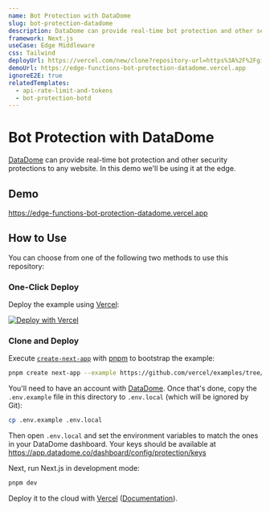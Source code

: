 ```yaml
---
name: Bot Protection with DataDome
slug: bot-protection-datadome
description: DataDome can provide real-time bot protection and other security protections to any website. In this template we'll be using it at the edge.
framework: Next.js
useCase: Edge Middleware
css: Tailwind
deployUrl: https://vercel.com/new/clone?repository-url=https%3A%2F%2Fgithub.com%2Fvercel-customer-feedback%2Fedge-middleware%2Ftree%2Fmain%2Fexamples%2Fbot-protection-datadome&env=DATADOME_CLIENT_SIDE_KEY,DATADOME_SERVER_SIDE_KEY&project-name=bot-protection-datadome&repository-name=bot-protection-datadome
demoUrl: https://edge-functions-bot-protection-datadome.vercel.app
ignoreE2E: true
relatedTemplates:
  - api-rate-limit-and-tokens
  - bot-protection-botd
---
```


# Bot Protection with DataDome

[DataDome](https://datadome.co/) can provide real-time bot protection and other security protections to any website. In this demo we'll be using it at the edge.

## Demo

https://edge-functions-bot-protection-datadome.vercel.app

## How to Use

You can choose from one of the following two methods to use this repository:

### One-Click Deploy

Deploy the example using [Vercel](https://vercel.com?utm_source=github&utm_medium=readme):

[![Deploy with Vercel](https://vercel.com/button)](https://vercel.com/new/clone?repository-url=https%3A%2F%2Fgithub.com%2Fvercel-customer-feedback%2Fedge-middleware%2Ftree%2Fmain%2Fexamples%2Fbot-protection-datadome&env=DATADOME_CLIENT_SIDE_KEY,DATADOME_SERVER_SIDE_KEY&project-name=bot-protection-datadome&repository-name=bot-protection-datadome)

### Clone and Deploy

Execute [`create-next-app`](https://github.com/vercel/next.js/tree/canary/packages/create-next-app) with [pnpm](https://pnpm.io/installation) to bootstrap the example:

```bash
pnpm create next-app --example https://github.com/vercel/examples/tree/main/edge-middleware/bot-protection-datadome bot-protection-datadome
```

You'll need to have an account with [DataDome](https://datadome.co/free-signup/). Once that's done, copy the `.env.example` file in this directory to `.env.local` (which will be ignored by Git):

```bash
cp .env.example .env.local
```

Then open `.env.local` and set the environment variables to match the ones in your DataDome dashboard. Your keys should be available at https://app.datadome.co/dashboard/config/protection/keys

Next, run Next.js in development mode:

```bash
pnpm dev
```

Deploy it to the cloud with [Vercel](https://vercel.com/new?utm_source=github&utm_medium=readme&utm_campaign=edge-middleware-eap) ([Documentation](https://nextjs.org/docs/deployment)).
